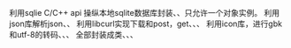  
利用sqlie C/C++ api 操纵本地sqlite数据库封装、、只允许一个对象实例。
利用json库解析json、、
利用libcurl实现下载和post，get、、、
利用icon库，进行gbk和utf-8的转码、、、
全部封装成类、、、